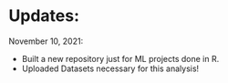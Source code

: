 # Updates:

November 10, 2021:
- Built a new repository just for ML projects done in R. 
- Uploaded Datasets necessary for this analysis!

